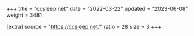 +++
title = "ccsleep.net"
date = "2022-03-22"
updated = "2023-06-08"
weight = 3481

[extra]
source = "https://ccsleep.net/"
ratio = 28
size = 3
+++
